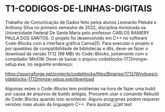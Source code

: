 # T1-CODIGOS-DE-LINHAS-DIGITAIS
Trabalho de Comunicação de Dados feito pelos alunos Leonardo Piekala e Anthony Silva no primeiro semestre de 2022, disciplina ministrada na Universidade Federal De Santa Maria pelo professor CARLOS RANIERY PAULA DOS SANTOS. O projeto foi desenvolvido em C++ no software Code-Blocks com a interface gráfica Canva2D.
Para executar o projeto e por questões de compatibilidade de bibliotecas e dlls, deve-se fazer o download da versão 17.12 (88 MB) do Code::Blocks, juntamente com o 
compilador MinGW. Deve-se baixar o arquivo codeblocks-17.12mingw-setup.exe, no seguinte endereço:

https://sourceforge.net/projects/codeblocks/files/Binaries/17.12/Windows/codeblocks-17.12mingw-setup.exe/download

Algumas vezes o Code::Blocks tem problemas na hora de fazer uma build por causa de arquivos de builds antigas. Procurem usar o comando Rebuild   do Code::Blocks quando isso acontecer.
Alguns programas podem requerer versões mais atuais da linguagem C++. Para ajustar:
![alt text]()
